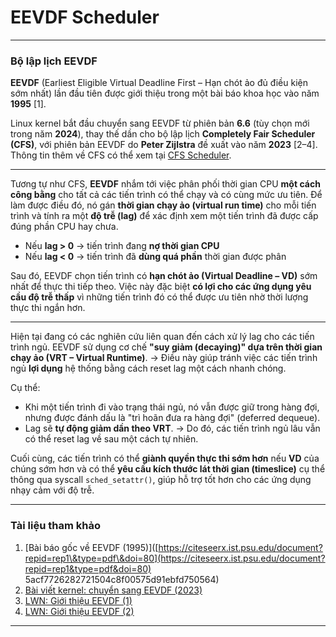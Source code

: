 # EEVDF Scheduler
---

### **Bộ lập lịch EEVDF**

**EEVDF** (Earliest Eligible Virtual Deadline First – Hạn chót ảo đủ điều kiện sớm nhất) lần đầu tiên được giới thiệu trong một bài báo khoa học vào năm **1995** \[1].

Linux kernel bắt đầu chuyển sang EEVDF từ phiên bản **6.6** (tùy chọn mới trong năm **2024**), thay thế dần cho bộ lập lịch **Completely Fair Scheduler (CFS)**, với phiên bản EEVDF do **Peter Zijlstra** đề xuất vào năm **2023** \[2–4].
Thông tin thêm về CFS có thể xem tại [CFS Scheduler](./CFS_Scheduler.md).

---

Tương tự như CFS, **EEVDF** nhắm tới việc phân phối thời gian CPU **một cách công bằng** cho tất cả các tiến trình có thể chạy và có cùng mức ưu tiên.
Để làm được điều đó, nó gán **thời gian chạy ảo (virtual run time)** cho mỗi tiến trình và tính ra một **độ trễ (lag)** để xác định xem một tiến trình đã được cấp đúng phần CPU hay chưa.

* Nếu **lag > 0** → tiến trình đang **nợ thời gian CPU**
* Nếu **lag < 0** → tiến trình đã **dùng quá phần** thời gian được phân

Sau đó, EEVDF chọn tiến trình có **hạn chót ảo (Virtual Deadline – VD)** sớm nhất để thực thi tiếp theo.
Việc này đặc biệt **có lợi cho các ứng dụng yêu cầu độ trễ thấp** vì những tiến trình đó có thể được ưu tiên nhờ thời lượng thực thi ngắn hơn.

---

Hiện tại đang có các nghiên cứu liên quan đến cách xử lý lag cho các tiến trình ngủ.
EEVDF sử dụng cơ chế **"suy giảm (decaying)" dựa trên thời gian chạy ảo (VRT – Virtual Runtime)**.
→ Điều này giúp tránh việc các tiến trình ngủ **lợi dụng** hệ thống bằng cách reset lag một cách nhanh chóng.

Cụ thể:

* Khi một tiến trình đi vào trạng thái ngủ, nó vẫn được giữ trong hàng đợi, nhưng được đánh dấu là "trì hoãn đưa ra hàng đợi" (deferred dequeue).
* Lag sẽ **tự động giảm dần theo VRT**.
  → Do đó, các tiến trình ngủ lâu vẫn có thể reset lag về sau một cách tự nhiên.

Cuối cùng, các tiến trình có thể **giành quyền thực thi sớm hơn** nếu **VD** của chúng sớm hơn và có thể **yêu cầu kích thước lát thời gian (timeslice)** cụ thể thông qua syscall `sched_setattr()`, giúp hỗ trợ tốt hơn cho các ứng dụng nhạy cảm với độ trễ.

---

### **Tài liệu tham khảo**

1. \[Bài báo gốc về EEVDF (1995)]\([https://citeseerx.ist.psu.edu/document?repid=rep1\&type=pdf\&doi=80](https://citeseerx.ist.psu.edu/document?repid=rep1&type=pdf&doi=80) 5acf7726282721504c8f00575d91ebfd750564)
2. [Bài viết kernel: chuyển sang EEVDF (2023)](https://lore.kernel.org/lkml/a79014e6-ea83-b316-le12-2ae056bda6fa@linux.vnet.ibm.com/)
3. [LWN: Giới thiệu EEVDF (1)](https://lwn.net/Articles/969062/)
4. [LWN: Giới thiệu EEVDF (2)](https://lwn.net/Articles/925371/)

---
